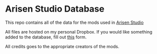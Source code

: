 # Arisen Studio Database
This repo contains all of the data for the mods used in [Arisen Studio](https://github.com/ohhsodead/Arisen-Mods)

All files are hosted on my personal Dropbox. If you would like something added to the database, fill out [this](https://github.com/ohhsodead/Arisen-Mods/issues/new?assignees=&labels=&template=mod_request.md) form.

All credits goes to the appropriate creators of the mods.
